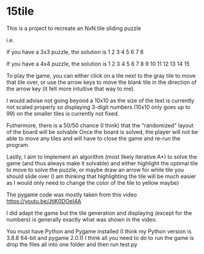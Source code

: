 # 15tile
This is a project to recreate an NxN tile sliding puzzle

i.e.

If you have a 3x3 puzzle, the solution is
1 2 3
4 5 6
7 8 

If you have a 4x4 puzzle, the solution is
1  2  3  4
5  6  7  8
9  10 11 12
13 14 15  

To play the game, you can either click on a tile next to the gray tile to move that tile over, or use the arrow keys
to move the blank tile in the direction of the arrow key (it felt more intuitive that way to me).

I would advise not going beyond a 10x10 as the size of the text is currently not scaled properly so displaying
3-digit numbers (10x10 only goes up to 99) on the smaller tiles is currently not fixed.

Futhermore, there is a 50/50 chance (I think) that the "randomized" layout of the board will be solvable
Once the board is solved, the player will not be able to move any tiles and will have to close the game and re-run the program.

Lastly, I aim to implement an algorithm (most likely iterative A*) to solve the game (and thus always make it solvable) and either
highlight the optimal tile to move to solve the puzzle, or maybe draw an arrow for while tile you should slide over
(I am thinking that highlighting the tile will be much easier as I would only need to change the color of the tile to yellow maybe)

The pygame code was mostly taken from this video
https://youtu.be/JtiK0DOeI4A

I did adapt the game but the tile generation and displaying (except for the numbers) is generally exactly what was shown in the video.

You must have Python and Pygame installed (I think my Python version is 3.8.8 64-bit and pygame 2.0.1)
I think all you need to do to run the game is drop the files all into one folder and then run test.py
